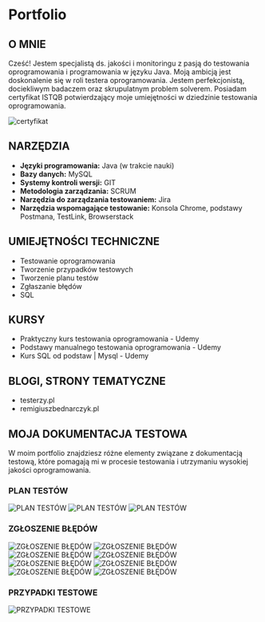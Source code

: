 # Portfolio

## O MNIE 

Cześć! Jestem specjalistą ds. jakości i monitoringu z pasją do testowania oprogramowania i programowania w języku Java. Moją ambicją jest doskonalenie się w roli testera oprogramowania. Jestem perfekcjonistą, dociekliwym badaczem oraz skrupulatnym problem solverem. Posiadam certyfikat ISTQB potwierdzający moje umiejętności w dziedzinie testowania oprogramowania.

![certyfikat](images/CTFL3-2023-20979-SJSI_PL_Sandra_Rafinska.jpg)

## NARZĘDZIA

* **Języki programowania:** Java (w trakcie nauki)
* **Bazy danych:** MySQL
* **Systemy kontroli wersji:** GIT
* **Metodologia zarządzania:** SCRUM
* **Narzędzia do zarządzania testowaniem:** Jira
* **Narzędzia wspomagające testowanie:** Konsola Chrome, podstawy Postmana, TestLink, Browserstack

## UMIEJĘTNOŚCI TECHNICZNE

* Testowanie oprogramowania 
* Tworzenie przypadków testowych
* Tworzenie planu testów
* Zgłaszanie błędów
* SQL

## KURSY

* Praktyczny kurs testowania oprogramowania - Udemy
* Podstawy manualnego testowania oprogramowania - Udemy
* Kurs SQL od podstaw | Mysql - Udemy

## BLOGI, STRONY TEMATYCZNE

* testerzy.pl
* remigiuszbednarczyk.pl

## MOJA DOKUMENTACJA TESTOWA

W moim portfolio znajdziesz różne elementy związane z dokumentacją testową, które pomagają mi w procesie testowania i utrzymaniu wysokiej jakości oprogramowania.

### PLAN TESTÓW

![PLAN TESTÓW](images/testplan1.png)
![PLAN TESTÓW](images/testplan2.png)
![PLAN TESTÓW](images/testplan3.png)

### ZGŁOSZENIE BŁĘDÓW

![ZGŁOSZENIE BŁĘDÓW](images/mrbuggycz1.jpg)
![ZGŁOSZENIE BŁĘDÓW](images/mrbuggycz2.jpg)
![ZGŁOSZENIE BŁĘDÓW](images/mrbuggy2cz1.jpg)
![ZGŁOSZENIE BŁĘDÓW](images/mrbuggy2cz2.jpg)
![ZGŁOSZENIE BŁĘDÓW](images/mrbuggy3cz1.jpg)
![ZGŁOSZENIE BŁĘDÓW](images/mrbuggy3cz2.jpg)
![ZGŁOSZENIE BŁĘDÓW](images/booking1.jpg)
![ZGŁOSZENIE BŁĘDÓW](images/booking2.jpg)

### PRZYPADKI TESTOWE

![PRZYPADKI TESTOWE](images/przypadki_testowe.jpg)
